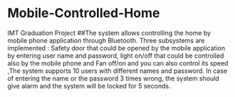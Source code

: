 # Mobile-Controlled-Home
IMT Graduation Project 
##The system allows controlling the home by mobile phone application through Bluetooth. Three subsystems are implemented : 
Safety door that could be opened by the mobile application by entering user name and password, light on/off  that could be controlled also by the mobile phone and Fan off/on and you can also control its speed  ,The system supports 10 users with different names and password.
In case of entering the name or the password 3 times wrong, the system should give alarm and the system will be locked for 5 seconds.
